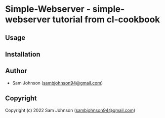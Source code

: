 # Simple-Webserver - simple-webserver tutorial from cl-cookbook

## Usage

## Installation

## Author

* Sam Johnson (sambjohnson94@gmail.com)

## Copyright

Copyright (c) 2022 Sam Johnson (sambjohnson94@gmail.com)
